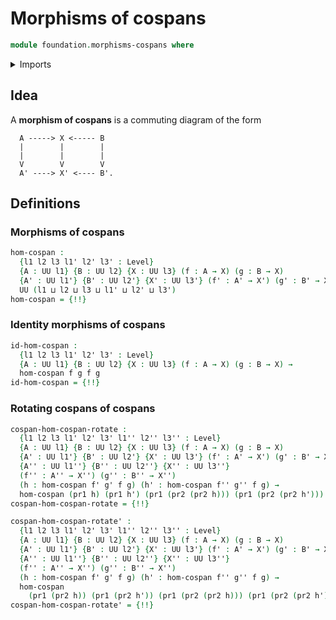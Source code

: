 # Morphisms of cospans

```agda
module foundation.morphisms-cospans where
```

<details><summary>Imports</summary>

```agda
open import foundation.dependent-pair-types
open import foundation.universe-levels

open import foundation-core.cartesian-product-types
open import foundation-core.function-types
open import foundation-core.homotopies
```

</details>

## Idea

A **morphism of cospans** is a commuting diagram of the form

```text
  A -----> X <----- B
  |        |        |
  |        |        |
  V        V        V
  A' ----> X' <---- B'.
```

## Definitions

### Morphisms of cospans

```agda
hom-cospan :
  {l1 l2 l3 l1' l2' l3' : Level}
  {A : UU l1} {B : UU l2} {X : UU l3} (f : A → X) (g : B → X)
  {A' : UU l1'} {B' : UU l2'} {X' : UU l3'} (f' : A' → X') (g' : B' → X') →
  UU (l1 ⊔ l2 ⊔ l3 ⊔ l1' ⊔ l2' ⊔ l3')
hom-cospan = {!!}
```

### Identity morphisms of cospans

```agda
id-hom-cospan :
  {l1 l2 l3 l1' l2' l3' : Level}
  {A : UU l1} {B : UU l2} {X : UU l3} (f : A → X) (g : B → X) →
  hom-cospan f g f g
id-hom-cospan = {!!}
```

### Rotating cospans of cospans

```agda
cospan-hom-cospan-rotate :
  {l1 l2 l3 l1' l2' l3' l1'' l2'' l3'' : Level}
  {A : UU l1} {B : UU l2} {X : UU l3} (f : A → X) (g : B → X)
  {A' : UU l1'} {B' : UU l2'} {X' : UU l3'} (f' : A' → X') (g' : B' → X')
  {A'' : UU l1''} {B'' : UU l2''} {X'' : UU l3''}
  (f'' : A'' → X'') (g'' : B'' → X'')
  (h : hom-cospan f' g' f g) (h' : hom-cospan f'' g'' f g) →
  hom-cospan (pr1 h) (pr1 h') (pr1 (pr2 (pr2 h))) (pr1 (pr2 (pr2 h')))
cospan-hom-cospan-rotate = {!!}

cospan-hom-cospan-rotate' :
  {l1 l2 l3 l1' l2' l3' l1'' l2'' l3'' : Level}
  {A : UU l1} {B : UU l2} {X : UU l3} (f : A → X) (g : B → X)
  {A' : UU l1'} {B' : UU l2'} {X' : UU l3'} (f' : A' → X') (g' : B' → X')
  {A'' : UU l1''} {B'' : UU l2''} {X'' : UU l3''}
  (f'' : A'' → X'') (g'' : B'' → X'')
  (h : hom-cospan f' g' f g) (h' : hom-cospan f'' g'' f g) →
  hom-cospan
    (pr1 (pr2 h)) (pr1 (pr2 h')) (pr1 (pr2 (pr2 h))) (pr1 (pr2 (pr2 h')))
cospan-hom-cospan-rotate' = {!!}
```
